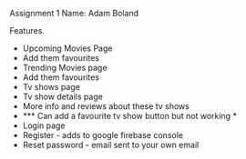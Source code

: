 Assignment 1 
Name: Adam Boland

Features.
- Upcoming Movies Page
- Add them favourites
- Trending Movies page
- Add them favourites
- Tv shows page
- Tv show details page
- More info and reviews about these tv shows
- *** Can add a favourite tv show button but not working *
- Login page
- Register - adds to google firebase console
- Reset password - email sent to your own email


